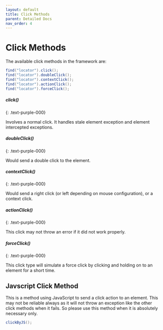 ```yaml
---
layout: default
title: Click Methods
parent: Detailed Docs
nav_order: 4
---
```


# Click Methods

The available click methods in the framework are:

```java
find("locator").click();
find("locator").doubleClick();
find("locator").contextClick();
find("locator").actionClick();
find("locator").forceClick();
```

##### click()
{: .text-purple-000}

Involves a normal click. It handles stale element exception and element intercepted
exceptions.

##### doubleClick()
{: .text-purple-000}

Would send a double click to the element.

##### contextClick()
{: .text-purple-000}

Would send a right click (or left depending on mouse configuration), or a context click.

##### actionClick()
{: .text-purple-000}

This click  may not throw an error if it did not work properly.

##### forceClick()
{: .text-purple-000}

This click type will simulate a force click by clicking and holding on to an element for a short time.

## Javscript Click Method

This is a method using JavaScript to send a click action to an element. This may not be reliable always as it 
will not throw an exception like the other click methods when it fails. So please use this method when it is 
absolutely necessary only.

```java
clickByJS();
```




